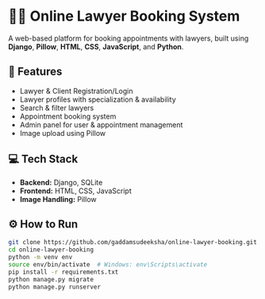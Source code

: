 # 🧑‍⚖️ Online Lawyer Booking System

A web-based platform for booking appointments with lawyers, built using **Django**, **Pillow**, **HTML**, **CSS**, **JavaScript**, and **Python**.

## 🚀 Features
- Lawyer & Client Registration/Login
- Lawyer profiles with specialization & availability
- Search & filter lawyers
- Appointment booking system
- Admin panel for user & appointment management
- Image upload using Pillow

## 💻 Tech Stack
- **Backend:** Django, SQLite
- **Frontend:** HTML, CSS, JavaScript
- **Image Handling:** Pillow

## ⚙️ How to Run
```bash
git clone https://github.com/gaddamsudeeksha/online-lawyer-booking.git
cd online-lawyer-booking
python -m venv env
source env/bin/activate  # Windows: env\Scripts\activate
pip install -r requirements.txt
python manage.py migrate
python manage.py runserver
